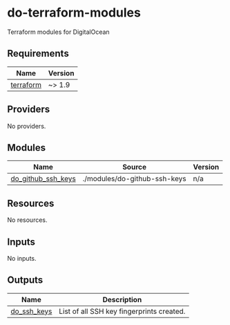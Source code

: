 # do-terraform-modules
Terraform modules for DigitalOcean

<!-- BEGIN_TF_DOCS -->
## Requirements

| Name | Version |
|------|---------|
| <a name="requirement_terraform"></a> [terraform](#requirement\_terraform) | ~> 1.9 |

## Providers

No providers.

## Modules

| Name | Source | Version |
|------|--------|---------|
| <a name="module_do_github_ssh_keys"></a> [do\_github\_ssh\_keys](#module\_do\_github\_ssh\_keys) | ./modules/do-github-ssh-keys | n/a |

## Resources

No resources.

## Inputs

No inputs.

## Outputs

| Name | Description |
|------|-------------|
| <a name="output_do_ssh_keys"></a> [do\_ssh\_keys](#output\_do\_ssh\_keys) | List of all SSH key fingerprints created. |
<!-- END_TF_DOCS -->